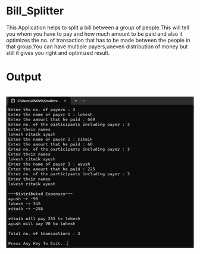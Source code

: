 # Bill_Splitter

This Application helps to split a bill between a group of people.This will tell you whom you have to pay and how much amount to be paid and also it optimizes the no. of transaction that has to be made between the people in that group.You can have multiple payers,uneven distribution of money but still it gives you right and optimized result.

# Output 

<br>
<img src="Output.png"> <br>

